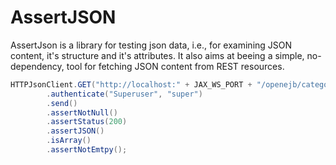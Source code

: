 # AssertJSON
AssertJson is a library for testing json data, i.e., for examining JSON content, it's structure and it's attributes.
It also aims at beeing a simple, no-dependency, tool for fetching JSON content from REST resources.

``` java
HTTPJsonClient.GET("http://localhost:" + JAX_WS_PORT + "/openejb/categories")
        .authenticate("Superuser", "super")
        .send()
        .assertNotNull()
        .assertStatus(200)
        .assertJSON()
        .isArray()
        .assertNotEmtpy();
```